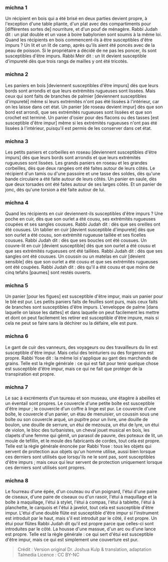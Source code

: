 
### michna 1
Un récipient en bois qui a été brisé en deux parties devient propre, à l'exception d'une table pliante, d'un plat avec des compartiments pour [différentes sortes de] nourriture, et d'un pouf de ménagère. Rabbi Judah dit : un plat double et un vase à boire babylonien sont soumis à la même loi. Quand les récipients en bois commencent-ils à être susceptibles d'être impurs ? Un lit et un lit de camp, après qu'ils aient été poncés avec de la peau de poisson. Si le propriétaire a décidé de ne pas les poncer, ils sont susceptibles d'être impurs. Rabbi Meir dit : un lit devient susceptible d'impureté dès que trois rangs de mailles y ont été tricotés.

### michna 2
Les paniers en bois [deviennent susceptibles d'être impurs] dès que leurs bords sont arrondis et que leurs extrémités rugueuses sont lissées. Mais ceux qui sont faits de branches de palmier [deviennent susceptibles d'impureté] même si leurs extrémités n'ont pas été lissées à l'intérieur, car on les laisse dans cet état. Un panier [de roseau devient impur] dès que son bord est arrondi, que ses extrémités rugueuses sont lissées et que son crochet est terminé. Un panier d'osier pour des flacons ou des tasses [est susceptible d'être impur] même si les extrémités rugueuses n'ont pas été lissées à l'intérieur, puisqu'il est permis de les conserver dans cet état.

### michna 3
Les petits paniers et corbeilles en roseau [deviennent susceptibles d'être impurs] dès que leurs bords sont arrondis et que leurs extrémités rugueuses sont lissées. Les grands paniers en roseau et les grandes corbeilles, dès que deux rangées ont été faites autour de leurs côtés. Le récipient d'un tamis ou d'une passoire et une tasse des soldes, dès qu'une bande circulaire a été faite autour de leurs côtés. Un panier en saule, dès que deux torsades ont été faites autour de ses larges côtés. Et un panier de jonc, dès qu'une torsion a été faite autour de lui.

### michna 4
Quand les récipients en cuir deviennent-ils susceptibles d'être impurs ? Une poche en cuir, dès que son ourlet a été cousu, ses extrémités rugueuses coupées et ses sangles cousues. Rabbi Judah dit : dès que ses oreilles ont été cousues. Un tablier en cuir [devient susceptible d'impureté] dès que son ourlet a été cousu, son extrémité rugueuse taillée et ses ficelles cousues. Rabbi Judah dit : dès que ses boucles ont été cousues. Un couvre-lit en cuir [devient susceptible] dès que son ourlet a été cousu et que ses extrémités rugueuses ont été taillées. Rabbi Judah dit : dès que ses sangles ont été cousues. Un coussin ou un matelas en cuir [devient sensible] dès que son ourlet a été cousu et que ses extrémités rugueuses ont été coupées. Rabbi Judah dit : dès qu'il a été cousu et que moins de cinq tefahs [paumes] sont restés ouverts.

### michna 5
Un panier [pour les figues] est susceptible d'être impur, mais un panier pour le blé est pur. Les petits paniers faits de feuilles sont purs, mais ceux faits de branches sont susceptibles d'être impurs. L'enveloppe de palme [dans laquelle on laisse les dattes] et dans laquelle on peut facilement les mettre et dont on peut facilement les retirer est susceptible d'être impure, mais si cela ne peut se faire sans la déchirer ou la défaire, elle est pure.

### michna 6
Le gant de cuir des vanneurs, des voyageurs ou des travailleurs du lin est susceptible d'être impur. Mais celui des teinturiers ou des forgerons est propre. Rabbi Yose dit : la même loi s'applique au gant des marchands de grains. Telle est la règle générale : ce qui est fait pour tenir quelque chose est susceptible d'être impur, mais ce qui ne fait que protéger de la transpiration est propre.

### michna 7
Le sac à excréments d'un taureau et son museau, une étagère à abeilles et un éventail sont propres. Le couvercle d'une petite boîte est susceptible d'être impur ; le couvercle d'un coffre à linge est pur. Le couvercle d'une boîte, le couvercle d'un panier, un étau de menuisier, un coussin sous une boîte ou son couvercle arqué, un pupitre pour un livre, une douille de boulon, une douille de serrure, un étui de mezouza, un étui de lyre, un étui de violon, le bloc des turbanistes, un cheval jouet musical en bois, les clapets d'une femme qui gémit, un parasol de pauvre, des poteaux de lit, un moule de tefillin, et le moule des fabricants de cordes, tout cela est propre. Telle est la règle générale énoncée par Rabbi Yose : tous les objets qui servent de protection aux objets qu'un homme utilise, aussi bien lorsque ces derniers sont utilisés que lorsqu'ils ne le sont pas, sont susceptibles d'être impurs ; mais ceux qui leur servent de protection uniquement lorsque ces derniers sont utilisés sont propres.

### michna 8
Le fourreau d'une épée, d'un couteau ou d'un poignard, l'étui d'une paire de ciseaux, d'une paire de ciseaux ou d'un rasoir, l'étui à maquillage et la boîte à maquillage, l'étui à stylet, l'étui à compas, l'étui à tablette, l'étui à planchette, le carquois et l'étui à javelot, tout cela est susceptible d'être impur. L'étui d'une double flûte est susceptible d'être impur si l'instrument est introduit par le haut, mais s'il est introduit par le côté, il est propre. Un étui pour flûtes Rabbi Judah dit qu'il est propre parce que celles-ci sont introduites par le côté. La housse d'une massue, d'un arc ou d'une lance est propre. Telle est la règle générale : ce qui sert d'étui est susceptible d'être impur, mais ce qui est simplement une couverture est pur.

>Crédit : Version original Dr. Joshua Kulp & translation, adaptation Talmedia
>Licence : CC BY-NC